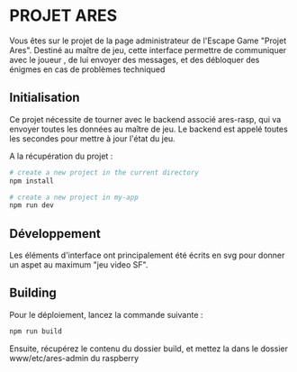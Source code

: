 # PROJET ARES

Vous êtes sur le projet de la page administrateur de l'Escape Game "Projet Ares". Destiné au maître de jeu, 
cette interface permettre de communiquer avec le joueur , de lui envoyer des messages, et des débloquer
des énigmes en cas de problèmes techniqued

## Initialisation

Ce projet nécessite de tourner avec le backend associé ares-rasp, qui va envoyer toutes les données 
au maître de jeu. Le backend est appelé toutes les secondes pour mettre à jour l'état du jeu.

A la récupération du projet : 

```bash
# create a new project in the current directory
npm install

# create a new project in my-app
npm run dev
```

## Développement

Les éléments d'interface ont principalement été écrits en svg pour donner un aspet au maximum "jeu video SF".


## Building

Pour le déploiement, lancez la commande suivante :

```bash
npm run build
```

Ensuite, récupérez le contenu du dossier build, et mettez la dans le dossier www/etc/ares-admin du raspberry
